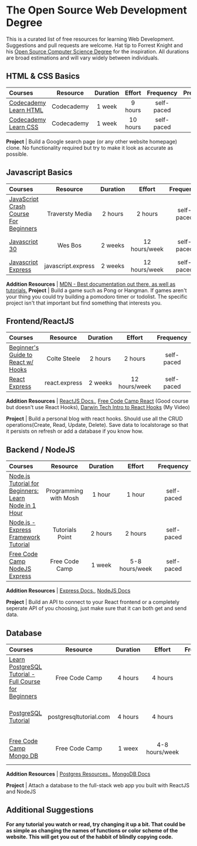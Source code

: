 
# The Open Source Web Development Degree

This is a curated list of free resources for learning Web Development. Suggestions and pull requests are welcome. Hat tip to Forrest Knight and his [Open Source Computer Science Degree](https://www.youtube.com/watch?v=NyOvFSP_IpQ) for the inspiration. All durations are broad estimations and will vary widely between individuals.

## HTML & CSS Basics

Courses | Resource | Duration | Effort | Frequency | Prerequisites
:-- | :--: | :--: | :--: | :--: | :--:
[Codecademy Learn HTML](https://www.codecademy.com/learn/learn-html) | Codecademy | 1 week | 9 hours | self-paced | none
[Codecademy Learn CSS](https://www.codecademy.com/learn/learn-css) | Codecademy | 1 week | 10 hours| self-paced | none 

**Project** | Build a Google search page (or any other website homepage) clone. No functionality required but try to make it look as accurate as possible.




## Javascript Basics

Courses | Resource | Duration | Effort | Frequency | Prerequisites
:-- | :--: | :--: | :--: | :--: | :--:
[JavaScript Crash Course For Beginners](https://www.youtube.com/watch?v=hdI2bqOjy3c)| Traversty Media | 2 hours | 2 hours | self-paced | HTML, CSS
[Javascript 30](https://javascript30.com/)| Wes Bos | 2 weeks | 12 hours/week | self-paced | Basic Javascript, HTML, CSS
[Javascript Express](https://www.javascript.express/)| javascript.express| 2 weeks | 12 hours/week | self-paced | Basic Javascript

**Addition Resources** | [MDN - Best documentation out there, as well as tutorials.](https://developer.mozilla.org/en-US/docs/Web/JavaScript)
**Project** | Build a game such as Pong or Hangman. If games aren't your thing you could try building a pomodoro timer or todolist. The specific project isn't that important but find something that interests you.



## Frontend/ReactJS

Courses | Resource | Duration | Effort | Frequency | Prerequisites
:-- | :--: | :--: | :--: | :--: | :--:
[Beginner's Guide to React w/ Hooks](https://www.youtube.com/watch?v=9U3IhLAnSxM) | Colte Steele | 2 hours | 2 hours| self-paced | Javascript Basics
[React Express](https://www.react.express/react) | react.express | 2 weeks |12 hours/week | self-paced | Javascript Basics

**Addition Resources** | [ReactJS Docs.](https://reactjs.org/docs/getting-started.html),  [Free Code Camp React](https://www.freecodecamp.org/learn/front-end-libraries/#react) (Good course but doesn't use React Hooks), [Darwin Tech Intro to React Hooks](https://www.youtube.com/watch?v=O9v5dSGUmWI) (My Video)

**Project** | Build a personal blog with react hooks. Should use all the CRUD operations(Create, Read, Update, Delete). Save data to localstorage so that it persists on refresh or add a database if you know how.



## Backend / NodeJS

Courses | Resource | Duration | Effort | Frequency | Prerequisites
:-- | :--: | :--: | :--: | :--: | :--:
[Node.js Tutorial for Beginners: Learn Node in 1 Hour ](https://www.youtube.com/watch?v=TlB_eWDSMt4) | Programming with Mosh | 1 hour | 1 hour| self-paced | Javascript Basics
[Node.js - Express Framework Tutorial](https://www.tutorialspoint.com/nodejs/nodejs_express_framework.htm) | Tutorials Point | 2 hours | 2 hours| self-paced | Javascript Basics
[Free Code Camp NodeJS Express](https://www.freecodecamp.org/learn/apis-and-microservices/#basic-node-and-express)| Free Code Camp | 1 week | 5-8 hours/week | self-paced | Javascript Basics

**Addition Resources** | [Express Docs.](https://expressjs.com/en/guide/routing.html),  [NodeJS Docs](https://nodejs.org/en/docs/) 

**Project** | Build an API to connect to your React frontend or a completely seperate API of you choosing, just make sure that it can both get and send data.

## Database

Courses | Resource | Duration | Effort | Frequency | Prerequisites
:-- | :--: | :--: | :--: | :--: | :--:
[Learn PostgreSQL Tutorial - Full Course for Beginners](https://www.youtube.com/watch?v=qw--VYLpxG4) | Free Code Camp | 4 hours | 4 hours | self-paced | Javascript Basics / Backend NodeJS
[PostgreSQL Tutorial](https://www.postgresqltutorial.com/) | postgresqltutorial.com | 4 hours | 4 hours | self-paced | Javascript Basics / Backend NodeJS
[Free Code Camp Mongo DB](https://www.freecodecamp.org/learn/apis-and-microservices/#mongodb-and-mongoose) | Free Code Camp | 1 weex | 4-8 hours/week | self-paced | Javascript Basics / Backend NodeJS

**Addition Resources** | [Postgres Resources.](https://www.postgresql.org/docs/online-resources/),  [MongoDB Docs](https://docs.mongodb.com/manual/) 

**Project** | Attach a database to the full-stack web app you built with ReactJS and NodeJS

## Additional Suggestions
**For any tutorial you watch or read, try changing it up a bit. That could be as simple as changing the names of functions or color scheme of the website. This will get you out of the habbit of blindly copying code.**
